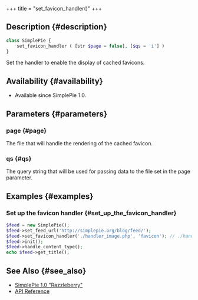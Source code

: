 +++
title = "set_favicon_handler()"
+++

## Description {#description}

```php
class SimplePie {
    set_favicon_handler ( [str $page = false], [$qs = 'i'] )
}
```

Set the handler to enable the display of cached favicons.

## Availability {#availability}

- Available since SimplePie 1.0.

## Parameters {#parameters}

### page {#page}

The file that will handle the rendering of the cached favicon.

### qs {#qs}

The query string that will be used for passing data to the file set in the page parameter.

## Examples {#examples}

### Set up the favicon handler {#set_up_the_favicon_handler}

```php
$feed = new SimplePie();
$feed->set_feed_url('http://simplepie.org/blog/feed/');
$feed->set_favicon_handler('./handler_image.php', 'favicon'); // ./handler_image.php?favicon=/cache/XXXXXXXXXXXXXXXXXXXXXXXXXXXXXXXXXXXXXXXXXX.spc
$feed->init();
$feed->handle_content_type();
echo $feed->get_title();
```

## See Also {#see_also}

<div id="plugin__backlinks">

- [SimplePie 1.0 "Razzleberry"](@/wiki/misc/release_notes/simplepie_1.0.md)
- [API Reference](@/wiki/reference/_index.md)

</div>
